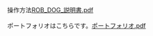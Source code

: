 操作方法[ROB_DOG_説明書.pdf](https://github.com/noderashogo/rob_dog/files/14707161/ROB_DOG_.pdf)<br><br>
ポートフォリオはこちらです。[ポートフォリオ.pdf](https://github.com/noderashogo/rob_dog/files/14707163/default.pdf)<br>
